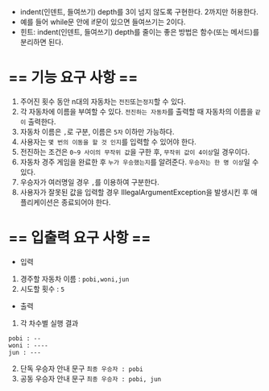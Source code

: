 - indent(인덴트, 들여쓰기) depth를 3이 넘지 않도록 구현한다. 2까지만 허용한다.
- 예를 들어 while문 안에 if문이 있으면 들여쓰기는 2이다.
- 힌트: indent(인덴트, 들여쓰기) depth를 줄이는 좋은 방법은 함수(또는 메서드)를 분리하면 된다.


# == 기능 요구 사항 ==

1. 주어진 횟수 동안 n대의 자동차는 `전진`또는`정지`할 수 있다.
2. 각 자동차에 이름을 부여할 수 있다. `전진하는 자동차`를 출력할 때
    자동차의 이름을 `같이` 출력한다.
3. 자동차 이름은 `,`로 구분, 이름은 `5자` 이하만 가능하다.
4. 사용자는 `몇 번의 이동을 할 것 인지`를 입력할 수 있어야 한다.
5. 전진하는 조건은 `0~9 사이의 무작위 값`을 구한 후, `무작위 값이
    4이상`일 경우이다.
6. 자동차 경주 게임을 완료한 후 `누가 우승했는지`를 알려준다.
    `우승자는 한 명 이상`일 수 있다.
7. 우승자가 여러명일 경우 `,`를 이용하여 구분한다.
8. 사용자가 잘못된 값을 입력할 경우 IllegalArgumentException을
    발생시킨 후 애플리케이션은 종료되어야 한다.

# == 입출력 요구 사항 ==
- 입력
1. 경주할 자동차 이름 : ```pobi,woni,jun```
2. 시도할 횟수 : ```5```

- 출력
1. 각 차수별 실행 결과
```
pobi : -- 
woni : ---- 
jun : ---
```
2. 단독 우승자 안내 문구
```최종 우승자 : pobi```
3. 공동 우승자 안내 문구
```최종 우승자 : pobi, jun```
